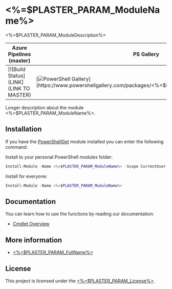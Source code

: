 # <%=$PLASTER_PARAM_ModuleName%>
<%=$PLASTER_PARAM_ModuleDescription%>

| Azure Pipelines (master) | PS Gallery | License
|---|---|---|
[![Build Status](LINK](LINK TO MASTER) | [![PowerShell Gallery](https://img.shields.io/powershellgallery/dt/<%=$PLASTER_PARAM_ModuleName%>.svg)](https://www.powershellgallery.com/packages/<%=$PLASTER_PARAM_ModuleName%>/) | [![License: MIT](https://img.shields.io/badge/License-MIT-yellow.svg)](LICENSE)

Longer description about the module <%=$PLASTER_PARAM_ModuleName%>.

## Installation

If you have the [PowerShellGet](https://msdn.microsoft.com/powershell/gallery/readme) module installed
you can enter the following command:

Install to your personal PowerShell modules folder:
```PowerShell
Install-Module -Name <%=$PLASTER_PARAM_ModuleName%> -Scope CurrentUser
```

Install for everyone:
```PowerShell
Install-Module -Name <%=$PLASTER_PARAM_ModuleName%>
```


## Documentation

You can learn how to use the functions by reading our documentation:

- [Cmdlet Overview](docs/en-US/<%=$PLASTER_PARAM_ModuleName%>.md)

## More information

- [<%=$PLASTER_PARAM_FullName%>](/RepositryURL)

## License

This project is licensed under the [<%=$PLASTER_PARAM_License%>](LICENSE.txt).
